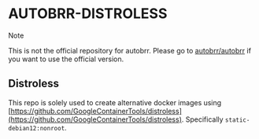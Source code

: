 # AUTOBRR-DISTROLESS

> [!NOTE]
> This is not the official repository for autobrr.
> Please go to [autobrr/autobrr](https://github.com/autobrr/autobrr) if you want to use the official version.

## Distroless

This repo is solely used to create alternative docker images using [https://github.com/GoogleContainerTools/distroless](https://github.com/GoogleContainerTools/distroless). Specifically `static-debian12:nonroot`.
